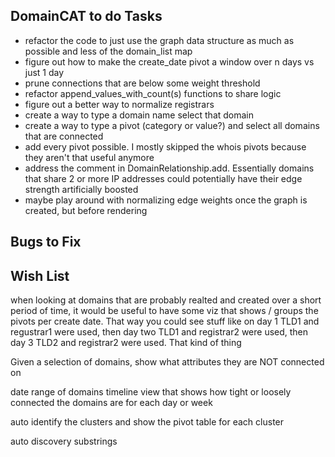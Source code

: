 
## DomainCAT to do Tasks
- refactor the code to just use the graph data structure as much as possible and less of the domain_list map
- figure out how to make the create_date pivot a window over n days vs just 1 day
- prune connections that are below some weight threshold
- refactor append_values_with_count(s) functions to share logic
- figure out a better way to normalize registrars
- create a way to type a domain name select that domain
- create a way to type a pivot (category or value?) and select all domains that are connected
- add every pivot possible. I mostly skipped the whois pivots because they aren't that useful anymore
- address the comment in DomainRelationship.add. Essentially domains that share 2 or more IP addresses could potentially have their edge strength artificially boosted
- maybe play around with normalizing edge weights once the graph is created, but before rendering

## Bugs to Fix

## Wish List

when looking at domains that are probably realted and created over a short period of time, it would be useful to have some viz that shows / groups the pivots per create date. That way you could see stuff like on day 1 TLD1 and regustrar1 were used, then day two TLD1 and registrar2 were used, then day 3 TLD2 and registrar2 were used. That kind of thing

Given a selection of domains, show what attributes they are NOT connected on

date range of domains
timeline view that shows how tight or loosely connected the domains are for each day or week

auto identify the clusters and show the pivot table for each cluster

auto discovery substrings